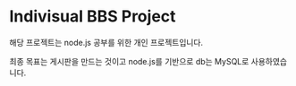 # Indivisual BBS Project
해당 프로젝트는 node.js 공부를 위한 개인 프로젝트입니다.

최종 목표는 게시판을 만드는 것이고
node.js를 기반으로 db는 MySQL로 사용하였습니다.
<br>